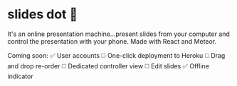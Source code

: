 # slides dot 🎉

It's an online presentation machine...present slides from your computer and control the presentation with your phone. Made with React and Meteor.

Coming soon:
✅ User accounts
◻️ One-click deployment to Heroku
◻️ Drag and drop re-order
◻️ Dedicated controller view
◻️ Edit slides
✅ Offline indicator
